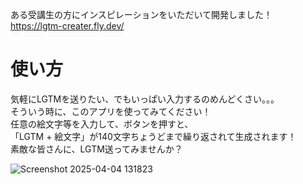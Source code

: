 ある受講生の方にインスピレーションをいただいて開発しました！
https://lgtm-creater.fly.dev/

# 使い方
気軽にLGTMを送りたい、でもいっぱい入力するのめんどくさい。。。  
そういう時に、このアプリを使ってみてください！  
任意の絵文字等を入力して、ボタンを押すと、  
「LGTM + 絵文字」が140文字ちょうどまで繰り返されて生成されます！  
素敵な皆さんに、LGTM送ってみませんか？  

![Screenshot 2025-04-04 131823](https://github.com/user-attachments/assets/7fa3e99a-4d08-4344-840b-db2356828f7a)
